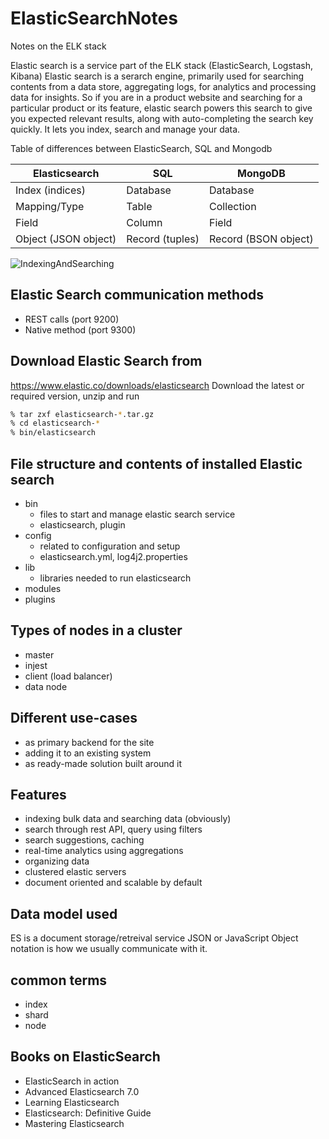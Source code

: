 # ElasticSearchNotes
Notes on the ELK stack

Elastic search is a service part of the ELK stack (ElasticSearch, Logstash, Kibana)
Elastic search is a serarch engine, primarily used for searching contents from a data store, aggregating logs, for analytics and processing data for insights. So if you are in a product website and searching for a particular product or its feature, elastic search powers this search to give you expected relevant results, along with auto-completing the search key quickly. It lets you index, search and manage your data.

Table of differences between ElasticSearch, SQL and Mongodb

| Elasticsearch | SQL | MongoDB |
| ----------- | ----------- | -------- |
| Index (indices) | Database | Database | 
| Mapping/Type | Table | Collection | 
| Field | Column | Field |
| Object (JSON object) | Record (tuples) | Record (BSON object) |

![IndexingAndSearching](https://user-images.githubusercontent.com/23609177/139458432-f21ebdec-ee4a-497f-b6b9-c86a0334cc1f.png)

## Elastic Search communication methods
* REST calls (port 9200)
* Native method (port 9300)

## Download Elastic Search from
https://www.elastic.co/downloads/elasticsearch
Download the latest or required version, unzip and run
```bash
% tar zxf elasticsearch-*.tar.gz
% cd elasticsearch-*
% bin/elasticsearch
```

## File structure and contents of installed Elastic search
* bin
  * files to start and manage elastic search service
  * elasticsearch, plugin
* config
  * related to configuration and setup
  * elasticsearch.yml, log4j2.properties
* lib
  * libraries needed to run elasticsearch
* modules
* plugins

## Types of nodes in a cluster
* master
* injest
* client (load balancer)
* data node

## Different use-cases 
* as primary backend for the site
* adding it to an existing system
* as ready-made solution built around it

## Features
* indexing bulk data and searching data (obviously)
* search through rest API, query using filters
* search suggestions, caching 
* real-time analytics using aggregations
* organizing data
* clustered elastic servers
* document oriented and scalable by default

## Data model used 
ES is a document storage/retreival service
JSON or JavaScript Object notation is how we usually communicate with it.

## common terms
* index
* shard
* node


## Books on ElasticSearch
* ElasticSearch in action
* Advanced Elasticsearch 7.0
* Learning Elasticsearch
* Elasticsearch: Definitive Guide
* Mastering Elasticsearch
